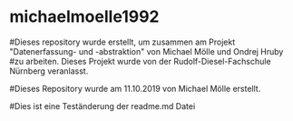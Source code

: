 # michaelmoelle1992
#Dieses repository wurde erstellt, um zusammen am Projekt "Datenerfassung- und -abstraktion" von Michael Mölle und Ondrej Hruby
#zu arbeiten. Dieses Projekt wurde von der Rudolf-Diesel-Fachschule Nürnberg veranlasst.

#Dieses Repository wurde am 11.10.2019 von Michael Mölle erstellt.

#Dies ist eine Teständerung der readme.md Datei
